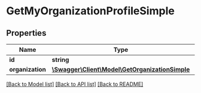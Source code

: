 # GetMyOrganizationProfileSimple

## Properties

 Name             | Type                                                                        | Description | Notes      
------------------|-----------------------------------------------------------------------------|-------------|------------
 **id**           | **string**                                                                  |             | [optional] 
 **organization** | [**\Swagger\Client\Model\GetOrganizationSimple**](GetOrganizationSimple.md) |             | [optional] 

[[Back to Model list]](../../README.md#documentation-for-models) [[Back to API list]](../../README.md#documentation-for-api-endpoints) [[Back to README]](../../README.md)


